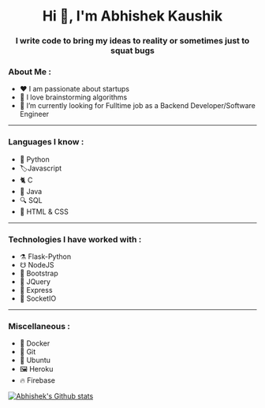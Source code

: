 <h1 align="center">Hi 👋, I'm Abhishek Kaushik</h1>
<h3 align="center">I write code to bring my ideas to reality or sometimes just to squat bugs</h3>

### About Me :

- ❤️ I am passionate about startups
- 🧰 I love brainstorming algorithms
- 🔭 I’m currently looking for Fulltime job as a Backend Developer/Software Engineer

---

### Languages I know :

- 🐍 Python
- 🏷️Javascript
- 🐈 C
- 🌋 Java
- 🔍 SQL
- 🦴 HTML & CSS

---

### Technologies I have worked with :

- ⚗️ Flask-Python
- ☋ NodeJS
- 🥾 Bootstrap
- 🙏 JQuery
- 🚄 Express
- 🔌 SocketIO

---

### Miscellaneous : 

- 🐋 Docker
- 🤝 Git
- 💽 Ubuntu
- 🖼️ Heroku
- 🔥 Firebase


[![Abhishek's Github stats](https://github-readme-stats.vercel.app/api?username=akaushik759&theme=tokyonight)](https://github.com/akaushik759/github-readme-stats)
